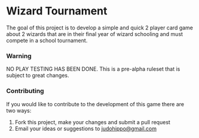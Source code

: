 # **Wizard Tournament**
The goal of this project is to develop a simple and quick 2 player card game about 2 wizards that are in their final year of wizard schooling and must compete in a school tournament.

### **Warning**
NO PLAY TESTING HAS BEEN DONE. 
This is a pre-alpha ruleset that is subject to great changes. 

### **Contributing**
If you would like to contribute to the development of this game there are two ways: 

 1. Fork this project, make your changes and submit a pull request
 2. Email your ideas or suggestions to judohippo@gmail.com

